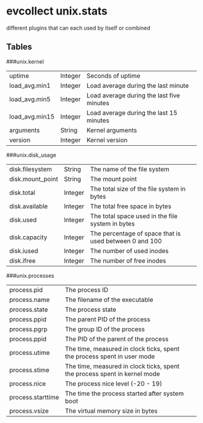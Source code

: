 # evcollect unix.stats

different plugins that can each used by itself or combined 

## Tables

###unix.kernel
<table>
  <tbody>
    <tr>
      <td>uptime</td>
      <td>Integer</td>
      <td>Seconds of uptime</td>
    </tr>
    <tr>
      <td>load_avg.min1</td>
      <td>Integer</td>
      <td>Load average during the last minute</td>
    </tr>
    <tr>
      <td>load_avg.min5</td>
      <td>Integer</td>
      <td>Load average during the last five minutes</td>
    </tr>
    <tr>
      <td>load_avg.min15</td>
      <td>Integer</td>
      <td>Load average during the last 15 minutes</td>
    </tr>
    <tr>
      <td>arguments</td>
      <td>String</td>
      <td>Kernel arguments</td>
    </tr>
    <tr>
      <td>version</td>
      <td>Integer</td>
      <td>Kernel version</td>
    </tr>
  </tbody>
</table>


###unix.disk_usage
<table>
  <tbody>
    <tr>
      <td>disk.filesystem</td>
      <td>String</td>
      <td>The name of the file system</td>
    </tr>
    <tr>
      <td>disk.mount_point</td>
      <td>String</td>
      <td>The mount point</td>
    </tr>
    <tr>
      <td>disk.total</td>
      <td>Integer</td>
      <td>The total size of the file system in bytes</td>
    </tr>
    <tr>
      <td>disk.available</td>
      <td>Integer</td>
      <td>The total free space in bytes</td>
    </tr>
    <tr>
      <td>disk.used</td>
      <td>Integer</td>
      <td>The total space used in the file system in bytes</td>
    </tr>
    <tr>
      <td>disk.capacity</td>
      <td>Integer</td>
      <td>The percentage of space that is used between 0 and 100</td>
    </tr>
    <tr>
      <td>disk.iused</td>
      <td>Integer</td>
      <td>The number of used inodes</td>
    </tr>
    <tr>
      <td>disk.ifree</td>
      <td>Integer</td>
      <td>The number of free inodes</td>
    </tr>
  </tbody>
</table>


###unix.processes
<table>
  <tbody>
    <tr>
      <td>process.pid</td>
      <td>The process ID<td>
    </tr>
    <tr>
      <td>process.name</td>
      <td>The filename of the executable<td>
    </tr>
    <tr>
      <td>process.state</td>
      <td>The process state<td>
    </tr>
    <tr>
      <td>process.ppid</td>
      <td>The parent PID of the process<td>
    </tr>
    <tr>
      <td>process.pgrp</td>
      <td>The group ID of the process<td>
    </tr>
    <tr>
      <td>process.ppid</td>
      <td>The PID of the parent of the process<td>
    </tr>
    <tr>
      <td>process.utime</td>
      <td>The time, measured in clock ticks, spent the process spent in user mode<td>
    </tr>
    <tr>
      <td>process.stime</td>
      <td>The time, measured in clock ticks, spent the process spent in kernel mode<td>
    </tr>
    <tr>
      <td>process.nice</td>
      <td>The process nice level (-20 - 19)<td>
    </tr>
    <tr>
      <td>process.starttime</td>
      <td>The time the process started after system boot<td>
    </tr>
    <tr>
      <td>process.vsize</td>
      <td>The virtual memory size in bytes<td>
    </tr>
  </tbody>
</table>


